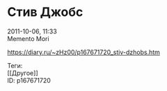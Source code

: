Стив Джобс
===========

   
 2011-10-06, 11:33   
  Memento Mori   
    
 <https://diary.ru/~zHz00/p167671720_stiv-dzhobs.htm>   
   
 Теги:   
 [[Другое]]   
 ID: p167671720